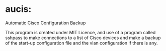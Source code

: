 # aucis: 
Automatic Cisco Configuration Backup

This program is created under MIT Licence, and use of a program called sshpass to make connections to a list of Cisco devices and make a backup of the start-up configuration file and the vlan configuration if there is any.



